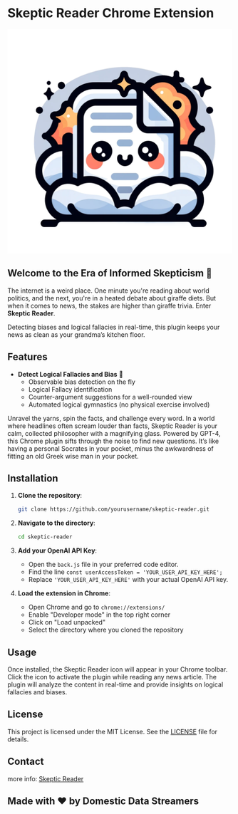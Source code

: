 # Skeptic Reader Chrome Extension

![Skeptic Reader](icon/icon-critical-trigger.png)


## Welcome to the Era of Informed Skepticism 🤨

The internet is a weird place. One minute you're reading about world politics, and the next, you're in a heated debate about giraffe diets. But when it comes to news, the stakes are higher than giraffe trivia. Enter **Skeptic Reader**.

Detecting biases and logical fallacies in real-time, this plugin keeps your news as clean as your grandma’s kitchen floor.

## Features

- **Detect Logical Fallacies and Bias** 🤯
  - Observable bias detection on the fly
  - Logical Fallacy identification
  - Counter-argument suggestions for a well-rounded view
  - Automated logical gymnastics (no physical exercise involved)

Unravel the yarns, spin the facts, and challenge every word. In a world where headlines often scream louder than facts, Skeptic Reader is your calm, collected philosopher with a magnifying glass. Powered by GPT-4, this Chrome plugin sifts through the noise to find new questions. It’s like having a personal Socrates in your pocket, minus the awkwardness of fitting an old Greek wise man in your pocket.


## Installation

1. **Clone the repository**:
    ```bash
    git clone https://github.com/yourusername/skeptic-reader.git
    ```
2. **Navigate to the directory**:
    ```bash
    cd skeptic-reader
    ```
3. **Add your OpenAI API Key**:
   - Open the `back.js` file in your preferred code editor.
   - Find the line `const userAccessToken = 'YOUR_USER_API_KEY_HERE';`
   - Replace `'YOUR_USER_API_KEY_HERE'` with your actual OpenAI API key.

4. **Load the extension in Chrome**:
   - Open Chrome and go to `chrome://extensions/`
   - Enable "Developer mode" in the top right corner
   - Click on "Load unpacked"
   - Select the directory where you cloned the repository


## Usage

Once installed, the Skeptic Reader icon will appear in your Chrome toolbar. Click the icon to activate the plugin while reading any news article. The plugin will analyze the content in real-time and provide insights on logical fallacies and biases.


## License

This project is licensed under the MIT License. See the [LICENSE](LICENSE) file for details.

## Contact

more info: [Skeptic Reader](https://www.skepticreader.domesticstreamers.com/)
## Made with ❤️ by Domestic Data Streamers
